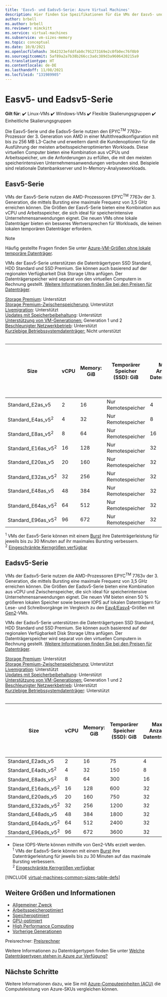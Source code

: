 ```yaml
---
title: 'Easv5- und Eadsv5-Serie: Azure Virtual Machines'
description: Hier finden Sie Spezifikationen für die VMs der Easv5- und Eadsv5-Serie.
author: brbell
ms.author: brbell
ms.reviewer: mimckitt
ms.service: virtual-machines
ms.subservice: vm-sizes-memory
ms.topic: conceptual
ms.date: 10/8/2021
ms.openlocfilehash: 3642323efddfab0c791273169e2c0fb0ec76f0b9
ms.sourcegitcommit: 5af89a2a7b38b266cc3adc389d3a9606420215a9
ms.translationtype: HT
ms.contentlocale: de-DE
ms.lasthandoff: 11/08/2021
ms.locfileid: "131989905"
---
```

# <a name="easv5-and-eadsv5-series"></a>Easv5- und Eadsv5-Serie

**Gilt für**: :heavy_check_mark: Linux-VMs :heavy_check_mark: Windows-VMs :heavy_check_mark: Flexible Skalierungsgruppen :heavy_check_mark: Einheitliche Skalierungsgruppen

Die Easv5-Serie und die Eadsv5-Serie nutzen den EPYC<sup>TM</sup> 7763v-Prozessor der 3. Generation von AMD in einer Multithreadkonfiguration mit bis zu 256 MB L3-Cache und erweitern damit die Kundenoptionen für die Ausführung der meisten arbeitsspeicheroptimierten Workloads. Diese virtuellen Computer bieten eine Kombination aus vCPUs und Arbeitsspeicher, um die Anforderungen zu erfüllen, die mit den meisten speicherintensiven Unternehmensanwendungen verbunden sind. Beispiele sind relationale Datenbankserver und In-Memory-Analyseworkloads.

## <a name="easv5-series"></a>Easv5-Serie

VMs der Easv5-Serie nutzen die AMD-Prozessoren EPYC<sup>TM</sup> 7763v der 3. Generation, die mittels Bursting eine maximale Frequenz von 3,5 GHz erreichen können. Die Größen der Easv5-Serie bieten eine Kombination aus vCPU und Arbeitsspeicher, die sich ideal für speicherintensive Unternehmensanwendungen eignet. Die neuen VMs ohne lokale Datenträger bieten ein besseres Wertversprechen für Workloads, die keinen lokalen temporären Datenträger erfordern.

> [!NOTE]
> Häufig gestellte Fragen finden Sie unter [Azure-VM-Größen ohne lokale temporäre Datenträger](azure-vms-no-temp-disk.yml).

VMs der Easv5-Serie unterstützen die Datenträgertypen SSD Standard, HDD Standard und SSD Premium. Sie können auch basierend auf der regionalen Verfügbarkeit Disk Storage Ultra anfügen. Der Datenträgerspeicher wird separat von den virtuellen Computern in Rechnung gestellt. [Weitere Informationen finden Sie bei den Preisen für Datenträger](https://azure.microsoft.com/pricing/details/managed-disks/).

[Storage Premium](premium-storage-performance.md): Unterstützt <br>
[Storage Premium-Zwischenspeicherung:](premium-storage-performance.md) Unterstützt <br>
[Livemigration](maintenance-and-updates.md): Unterstützt <br>
[Updates mit Speicherbeibehaltung](maintenance-and-updates.md): Unterstützt <br>
[Unterstützung von VM-Generationen:](generation-2.md) Generation 1 und 2 <br>
[Beschleunigter Netzwerkbetrieb](../virtual-network/create-vm-accelerated-networking-cli.md): Unterstützt <br>
[Kurzlebige Betriebssystemdatenträger:](ephemeral-os-disks.md) Nicht unterstützt <br><br>

| Size | vCPU | Memory: GiB | Temporärer Speicher (SSD): GiB | Max. Anzahl Datenträger | Maximaler Durchsatz des Datenträgers ohne Cache: IOPS/MBit/s | Durchsatz des Datenträgers mit maximalem Burst ohne Cache: IOPS/MBit/s<sup>1</sup> | Maximale Anzahl NICs | Maximale Netzwerkbandbreite (MBit/s) |
|---|---|---|---|---|---|---|---|---|
| Standard_E2as_v5              | 2  | 16  | Nur Remotespeicher | 4  | 3750/82    | 10000/600  | 2 | 12500  |
| Standard_E4as_v5<sup>2</sup>  | 4  | 32  | Nur Remotespeicher | 8  | 6400/144   | 20000/600  | 2 | 12500  |
| Standard_E8as_v5<sup>2</sup>  | 8  | 64  | Nur Remotespeicher | 16 | 12800/200  | 20000/600  | 4 | 12500  |
| Standard_E16as_v5<sup>2</sup> | 16 | 128 | Nur Remotespeicher | 32 | 25600/384  | 40000/800  | 8 | 12500 |
| Standard_E20as_v5             | 20 | 160 | Nur Remotespeicher | 32 | 32000/480  | 64000/1000 | 8 | 12500 |
| Standard_E32as_v5<sup>2</sup> | 32 | 256 | Nur Remotespeicher | 32 | 51200/768  | 80000/1600 | 8 | 16000 |
| Standard_E48as_v5             | 48 | 384 | Nur Remotespeicher | 32 | 76800/1152 | 80.000/2.000 | 8 | 24.000 |
| Standard_E64as_v5<sup>2</sup> | 64 | 512 | Nur Remotespeicher | 32 | 80000/1200 | 80.000/2.000 | 8 | 32000 |
| Standard_E96as_v5<sup>2</sup> | 96 | 672 | Nur Remotespeicher | 32 | 80000/1600 | 80.000/2.000 | 8 | 40.000 |

<sup>1</sup> VMs der Easv5-Serie können mit einem [Burst](disk-bursting.md) ihre Datenträgerleistung für jeweils bis zu 30 Minuten auf ihr maximales Bursting verbessern.<br>
<sup>2</sup> [Eingeschränkte Kerngrößen verfügbar](constrained-vcpu.md)



## <a name="eadsv5-series"></a>Eadsv5-Serie

VMs der Eadsv5-Serie nutzen die AMD-Prozessoren EPYC<sup>TM</sup> 7763v der 3. Generation, die mittels Bursting eine maximale Frequenz von 3,5 GHz erreichen können. Die Größen der Eadsv5-Serie bieten eine Kombination aus vCPU und Zwischenspeicher, die sich ideal für speicherintensive Unternehmensanwendungen eignet. Die neuen VM bieten einen 50 % größeren lokalen Speicher sowie bessere IOPS auf lokalen Datenträgern für Lese- und Schreibvorgänge im Vergleich zu den [Eav4/Easv4](eav4-easv4-series.md)-Größen mit [Gen2](generation-2.md)-VMs.

VMs der Eadsv5-Serie unterstützen die Datenträgertypen SSD Standard, HDD Standard und SSD Premium. Sie können auch basierend auf der regionalen Verfügbarkeit Disk Storage Ultra anfügen. Der Datenträgerspeicher wird separat von den virtuellen Computern in Rechnung gestellt. [Weitere Informationen finden Sie bei den Preisen für Datenträger](https://azure.microsoft.com/pricing/details/managed-disks/).

[Storage Premium](premium-storage-performance.md): Unterstützt <br>
[Storage Premium-Zwischenspeicherung:](premium-storage-performance.md) Unterstützt <br>
[Livemigration](maintenance-and-updates.md): Unterstützt <br>
[Updates mit Speicherbeibehaltung](maintenance-and-updates.md): Unterstützt <br>
[Unterstützung von VM-Generationen:](generation-2.md) Generation 1 und 2 <br>
[Beschleunigter Netzwerkbetrieb](../virtual-network/create-vm-accelerated-networking-cli.md): Unterstützt <br>
[Kurzlebige Betriebssystemdatenträger](ephemeral-os-disks.md): Unterstützt <br><br>

| Size | vCPU | Memory: GiB | Temporärer Speicher (SSD): GiB | Max. Anzahl Datenträger | Maximaler temporärer Speicherdurchsatz: IOPS/MBit/s | Maximaler Durchsatz des Datenträgers ohne Cache: IOPS/MBit/s | Durchsatz des Datenträgers mit maximalem Burst ohne Cache: IOPS/MBit/s<sup>1</sup> | Maximale Anzahl NICs | Maximale Netzwerkbandbreite (MBit/s) |
|---|---|---|---|---|---|---|---|---|---|
| Standard_E2ads_v5              | 2  | 16  | 75   | 4  | 9000 / 125    | 3750/82      | 10000/600  | 2 | 12500  |
| Standard_E4ads_v5<sup>2</sup>  | 4  | 32  | 150  | 8  | 19000 / 250   | 6400/144     | 20000/600  | 2 | 12500  |
| Standard_E8ads_v5<sup>2</sup>  | 8  | 64  | 300  | 16 | 38000 / 500   | 12800/200    | 20000/600  | 4 | 12500  |
| Standard_E16ads_v5<sup>2</sup> | 16 | 128 | 600  | 32 | 75000 / 1000  | 25600/384    | 40000/800  | 8 | 12500 |
| Standard_E20ads_v5             | 20 | 160 | 750  | 32 | 94000 / 1250  | 32000/480    | 64000/1000 | 8 | 12500 |
| Standard_E32ads_v5<sup>2</sup> | 32 | 256 | 1200 | 32 | 150000 / 2000 | 51200/768    | 80000/1600 | 8 | 16000 |
| Standard_E48ads_v5             | 48 | 384 | 1800 | 32 | 225000 / 3000 | 76800/1152   | 80.000/2.000 | 8 | 24.000 |
| Standard_E64ads_v5<sup>2</sup> | 64 | 512 | 2400 | 32 | 300000 / 4000 | 80000/1200   | 80.000/2.000 | 8 | 32000 |
| Standard_E96ads_v5<sup>2</sup> | 96 | 672 | 3600 | 32 | 450000 / 4000 | 80000/1600   | 80.000/2.000 | 8 | 40.000 |

* Diese IOPS-Werte können mithilfe von Gen2-VMs erzielt werden.<br>
<sup>1</sup> VMs der Eadsv5-Serie können mit einem [Burst](disk-bursting.md) ihre Datenträgerleistung für jeweils bis zu 30 Minuten auf das maximale Bursting verbessern.<br>
<sup>2</sup> [Eingeschränkte Kerngrößen verfügbar](constrained-vcpu.md)


[!INCLUDE [virtual-machines-common-sizes-table-defs](../../includes/virtual-machines-common-sizes-table-defs.md)]

## <a name="other-sizes-and-information"></a>Weitere Größen und Informationen

- [Allgemeiner Zweck](sizes-general.md)
- [Arbeitsspeicheroptimiert](sizes-memory.md)
- [Speicheroptimiert](sizes-storage.md)
- [GPU-optimiert](sizes-gpu.md)
- [High Performance Computing](sizes-hpc.md)
- [Vorherige Generationen](sizes-previous-gen.md)

Preisrechner: [Preisrechner](https://azure.microsoft.com/pricing/calculator/)

Weitere Informationen zu Datenträgertypen finden Sie unter [Welche Datenträgertypen stehen in Azure zur Verfügung?](disks-types.md)

## <a name="next-steps"></a>Nächste Schritte

Weitere Informationen dazu, wie Sie mit [Azure-Computeeinheiten (ACU)](acu.md) die Computeleistung von Azure-SKUs vergleichen können.

